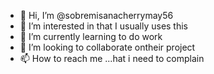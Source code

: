 - 👋 Hi, I’m @sobremisanacherrymay56
- 👀 I’m interested in that I usually uses this
- 🌱 I’m currently learning to do work 
- 💞️ I’m looking to collaborate ontheir project
- 📫 How to reach me ...hat i need to complain 

<!---
sobremisanacherrymay56/sobremisanacherrymay56 is a ✨ special ✨ repository because its `README.md` (this file) appears on your GitHub profile.
You can click the Preview link to take a look at your changes.
--->
